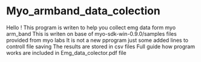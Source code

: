 # Myo_armband_data_colection
Hello !
This program is writen to help you collect emg data form myo arm_band
This is writen on base of myo-sdk-win-0.9.0/samples files provided from myo labs
It is not a new pprogram just some added lines to controll file saving
The results are stored in csv files
Full guide how program works are included in Emg_data_colector.pdf file
